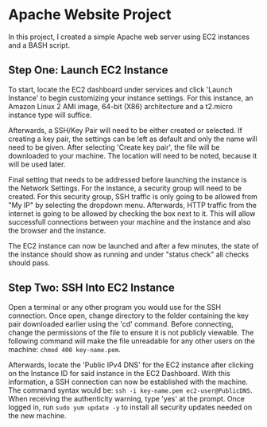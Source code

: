# Apache Website Project
In this project, I created a simple Apache web server using EC2 instances and a BASH script.


## Step One: Launch EC2 Instance
To start, locate the EC2 dashboard under services and click 'Launch Instance' to begin customizing your instance settings. For this instance, an Amazon Linux 2 AMI image, 64-bit (X86) architecture and a t2.micro instance type will suffice.

Afterwards, a SSH/Key Pair will need to be either created or selected. If creating a key pair, the settings can be left as default and only the name will need to be given. After selecting 'Create key pair', the file will be downloaded to your machine. The location will need to be noted, because it will be used later.

Final setting that needs to be addressed before launching the instance is the Network Settings. For the instance, a security group will need to be created. For this security group, SSH traffic is only going to be allowed from "My IP" by selecting the dropdown menu. Afterwards, HTTP traffic from the internet is going to be allowed by checking the box next to it. This will allow successfull connections between your machine and the instance and also the browser and the instance.

The EC2 instance can now be launched and after a few minutes, the state of the instance should show as running and under "status check" all checks should pass.


## Step Two: SSH Into EC2 Instance
Open a terminal or any other program you would use for the SSH connection. Once open, change directory to the folder containing the key pair downloaded earlier using the 'cd' command. Before connecting, change the permissions of the file to ensure it is not publicly viewable. The following command will make the file unreadable for any other users on the machine: `chmod 400 key-name.pem`.

Afterwards, locate the 'Public IPv4 DNS' for the EC2 instance after clicking on the Instance ID for said instance in the EC2 Dashboard. With this information, a SSH connection can now be established with the machine. The command syntax would be: `ssh -i key-name.pem ec2-user@PublicDNS`. When receiving the authenticity warning, type 'yes' at the prompt. Once logged in, run `sudo yum update -y` to install all security updates needed on the new machine.
